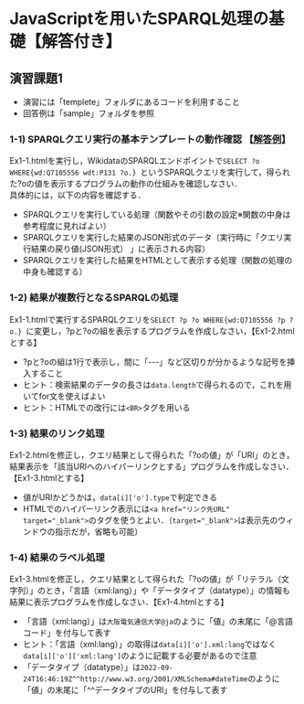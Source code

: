 # JavaScriptを用いたSPARQL処理の基礎【解答付き】
## 演習課題1 
- 演習には「templete」フォルダにあるコードを利用すること  
- 回答例は「sample」フォルダを参照 
### 1-1) SPARQLクエリ実行の基本テンプレートの動作確認 【[解答例](https://oecu-kozaki-lab.github.io/JS-SPARQL-Exercise/Ex1-1.html)】
Ex1-1.htmlを実行し，WikidataのSPARQLエンドポイントで`SELECT ?o WHERE{wd:Q7105556 wdt:P131 ?o.} `というSPARQLクエリを実行して，得られた?oの値を表示するプログラムの動作の仕組みを確認しなさい．  
具体的には，以下の内容を確認する．
- SPARQLクエリを実行している処理（関数やその引数の設定※関数の中身は参考程度に見ればよい）
- SPARQLクエリを実行した結果のJSON形式のデータ（実行時に「クエリ実行結果の戻り値(JSON形式）
」に表示される内容）
- SPARQLクエリを実行した結果をHTMLとして表示する処理（関数の処理の中身も確認する）
  
### 1-2) 結果が複数行となるSPARQLの処理
Ex1-1.htmlで実行するSPARQLクエリを`SELECT ?p ?o WHERE{wd:Q7105556 ?p ?o.} `に変更し，?pと?oの組を表示するプログラムを作成しなさい，【Ex1-2.htmlとする】
- ?pと?oの組は1行で表示し，間に「---」など区切りが分かるような記号を挿入すること
- ヒント：検索結果のデータの長さは`data.length`で得られるので，これを用いてfor文を使えばよい
- ヒント：HTMLでの改行には`<BR>`タグを用いる

### 1-3) 結果のリンク処理
Ex1-2.htmlを修正し，クエリ結果として得られた「?oの値」が「URI」のとき，結果表示を「該当URIへのハイパーリンクとする」プログラムを作成しなさい．【Ex1-3.htmlとする】
- 値がURIかどうかは，`data[i]['o'].type`で判定できる
- HTMLでのハイパーリンク表示には`<a href="リンク先URL" target="_blank">`のタグを使うとよい．（`target="_blank">`は表示先のウィンドウの指示だが，省略も可能）

### 1-4) 結果のラベル処理
Ex1-3.htmlを修正し，クエリ結果として得られた「?oの値」が「リテラル（文字列）」のとき，「言語（xml:lang）」や「データタイプ（datatype）」の情報も結果に表示プログラムを作成しなさい．【Ex1-4.htmlとする】
- 「言語（xml:lang）」は`大阪電気通信大学@ja`のように「値」の末尾に「@言語コード」を付与して表す
- ヒント：「言語（xml:lang）」の取得は`data[i]['o'].xml:lang`ではなく`data[i]['o']['xml:lang']`のように記載する必要があるので注意
- 「データタイプ（datatype）」は`2022-09-24T16:46:19Z^^http://www.w3.org/2001/XMLSchema#dateTime`のように「値」の末尾に「^^データタイプのURI」を付与して表す

